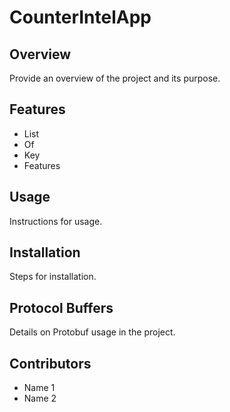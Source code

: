 # CounterIntelApp

## Overview
Provide an overview of the project and its purpose.

## Features
- List
- Of
- Key
- Features

## Usage
Instructions for usage.

## Installation
Steps for installation.

## Protocol Buffers
Details on Protobuf usage in the project.

## Contributors
- Name 1
- Name 2
